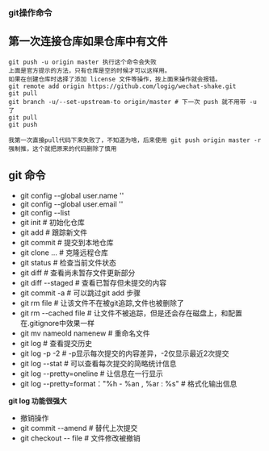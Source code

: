 ### git操作命令

## 第一次连接仓库如果仓库中有文件

```
git push -u origin master 执行这个命令会失败
上面是官方提示的方法，只有仓库是空的时候才可以这样用。
如果在创建仓库时选择了添加 license 文件等操作，按上面来操作就会报错。
git remote add origin https://github.com/logig/wechat-shake.git
git pull
git branch -u/--set-upstream-to origin/master # 下一次 push 就不用带 -u 了
git pull
git push

我第一次直接pull代码下来失败了，不知道为啥，后来使用 git push origin master -r 强制推，这个就把原来的代码删除了慎用
```

## git 命令

- git config --global user.name ''
- git config --global user.email ''
- git config --list
- git init      # 初始化仓库
- git add       # 跟踪新文件
- git commit    # 提交到本地仓库
- git clone ... # 克隆远程仓库
- git status    # 检查当前文件状态
- git diff      # 查看尚未暂存文件更新部分
- git diff --staged # 查看已暂存但未提交的内容
- git commit -a # 可以跳过git add 步骤
- git rm file   # 让该文件不在被git追踪,文件也被删除了
- git rm --cached file # 让文件不被追踪，但是还会存在磁盘上，和配置在.gitignore中效果一样
- git mv nameold namenew # 重命名文件
- git log # 查看提交历史
- git log -p -2 # -p显示每次提交的内容差异，-2仅显示最近2次提交
- git log --stat # 可以查看每次提交的简略统计信息
- git log --pretty=oneline # 让信息在一行显示
- git log --pretty=format："%h - %an , %ar : %s" # 格式化输出信息

**git log 功能很强大**

- 撤销操作
- git commit --amend # 替代上次提交
- git checkout -- file # 文件修改被撤销